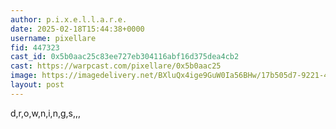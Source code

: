 ```yaml
---
author: p.i.x.e.l.l.a.r.e.
date: 2025-02-18T15:44:38+0000
username: pixellare
fid: 447323
cast_id: 0x5b0aac25c83ee727eb304116abf16d375dea4cb2
cast: https://warpcast.com/pixellare/0x5b0aac25
image: https://imagedelivery.net/BXluQx4ige9GuW0Ia56BHw/17b505d7-9221-4c9e-6ef1-0bc9d3a90600/original
layout: post
---
```

d,r,o,w,n,i,n,g,s,,,  

<img src='https://imagedelivery.net/BXluQx4ige9GuW0Ia56BHw/17b505d7-9221-4c9e-6ef1-0bc9d3a90600/original' alt='' referrerpolicy='no-referrer'/>